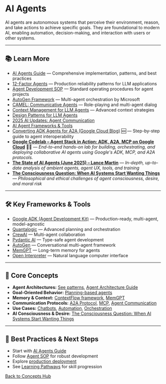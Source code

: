 # AI Agents

AI agents are autonomous systems that perceive their environment, reason, and take actions to achieve specific goals. They are foundational to modern AI, enabling automation, decision-making, and interaction with users or other systems.

---





## 📚 Learn More

- [AI Agents Guide](../guides/ai-agents.md) — Comprehensive implementation, patterns, and best practices
- [12-Factor Agents](../guides/agent-development/12-factor-agents.md) — Production reliability patterns for LLM applications
- [Agent Development SOP](../guides/agent-development/sop_ai_agent.md) — Standard operating procedures for agent projects
- [AutoGen Framework](../reference/techniques/autogen/README.md) — Multi-agent orchestration by Microsoft
- [CAMEL: Communicative Agents](../reference/techniques/camel/README.md) — Role-playing and multi-agent dialog
- [Context Management for LLM Agents](../reference/technical-articles/2025-06-29-context-management-llm-agents.md) — Advanced context strategies
- [Design Patterns for LLM Agents](../reference/techniques/dessign_patterns_for_llm_applications/README.md#agent-patterns)
- [2025 AI Updates: Agent Communication](../reference/2025-ai-updates.md#1-agent-communication-revolution)
- [AI Agent Frameworks & Tools](../tools/ai-tools-master-directory.md#ai-agent-frameworks)
- [Converting ADK Agents for A2A (Google Cloud Blog)](../guides/agent-development/adk-to-a2a-guide.md) 🆕 — Step-by-step guide to agent interoperability
- **[Google Codelab – Agent Stack in Action: ADK, A2A, MCP on Google Cloud](https://codelabs.developers.google.com/instavibe-adk-multi-agents/instructions#0)** 🧑‍💻 — *End-to-end hands-on lab for building, orchestrating, and deploying collaborative AI agents using Google's ADK, MCP, and A2A protocols.*
- **[The State of AI Agents (June 2025) – Lance Martin](https://rlancemartin.github.io/2025/06/10/aie/)** — *In-depth, up-to-date analysis of ambient agents, agent UX, tools, and training*
- **[The Consciousness Question: When AI Systems Start Wanting Things](../personal/reflexions/2025-07-10-ai-and-desire.md)** — *Philosophical and ethical challenges of agent consciousness, desire, and moral risk*

---

## 🛠️ Key Frameworks & Tools

- [Google ADK (Agent Development Kit)](https://google.github.io/adk-docs/) — Production-ready, multi-agent, model-agnostic
- [Quantalogic](https://github.com/quantalogic/quantalogic) — Advanced planning and orchestration
- [CrewAI](https://github.com/joaomdmoura/crewAI) — Multi-agent collaboration
- [Pydantic AI](https://ai.pydantic.dev/agents/) — Type-safe agent development
- [AutoGen](https://microsoft.github.io/autogen/) — Conversational multi-agent framework
- [MemGPT](https://memgpt.ai/) — Long-term memory for agents
- [Open Interpreter](https://github.com/KillianLucas/open-interpreter/) — Natural language computer interface

---


## 🧠 Core Concepts

- **Agent Architectures:** [See patterns](../reference/techniques/dessign_patterns_for_llm_applications/README.md#agent-patterns), [Agent Architecture Guide](../guides/ai-agents.md#🏗️-agent-architecture-patterns)
- **Goal-Oriented Behavior:** [Planning-based agents](../guides/ai-agents.md#2-planning-based-agents)
- **Memory & Context:** [ContextFlow framework](../reference/technical-articles/2025-06-29-context-management-llm-agents.md), [MemGPT](https://memgpt.ai/)
- **Communication Protocols:** [A2A Protocol](https://github.com/google/A2A/), [MCP](https://modelcontextprotocol.io/), [Agent Communication](../reference/2025-ai-updates.md#1-agent-communication-revolution)
- **Use Cases:** [Chatbots](../reference/techniques/dessign_patterns_for_llm_applications/README.md#chatbot-agent), [Automation](../guides/ai-agents.md#build-ai-apps), [Orchestration](../guides/ai-agents.md#multi-agent-orchestration)
- **AI Consciousness & Desire:** [The Consciousness Question: When AI Systems Start Wanting Things](../personal/reflexions/2025-07-10-ai-and-desire.md)

---

## 🚀 Best Practices & Next Steps

- Start with [AI Agents Guide](../guides/ai-agents.md)
- Follow [Agent SOP](../guides/agent-development/sop_ai_agent.md) for robust development
- Explore [production deployment](../guides/deployment.md)
- See [Learning Pathways](../learning/README.md#developer-path) for skill progression

[Back to Concepts Hub](./README.md)

